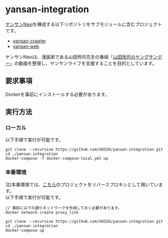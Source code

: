 # yansan-integration
[ヤンサンNavi](http://yansan-navi.garaku.work)を構成する以下リポジトリをサブモジュールに含むプロジェクトです。
* [yansan-crawler](https://github.com/U0326/yansan-crawler)
* [yansan-web](https://github.com/U0326/yansan-web)

ヤンサンNaviは、漫画家である山田玲司先生の番組「[山田玲司のヤングサンデー](https://www.youtube.com/channel/UC09D3M_DdLaZMJnZp0v4pLQ)」の動画を整理し、ヤンサンライフを支援することを目的としています。

## 要求事項
Dockerを事前にインストールする必要があります。

## 実行方法
### ローカル
以下手順で実行が可能です。
```
git clone --recursive https://github.com/U0326/yansan-integration.git
cd ./yansan-integration
docker-compose -f docker-compose-local.yml up
```
### 本番環境
注)本番環境では、[こちら](https://github.com/U0326/garaku-proxy)のプロジェクトをリバースプロキシとして用いています。  
以下手順で実行が可能です。
```
// 事前に以下の通りネットワークを作成しておく必要があります。
docker network create proxy_link

git clone --recursive https://github.com/U0326/yansan-integration.git
cd ./yansan-integration
docker-compose up
```

